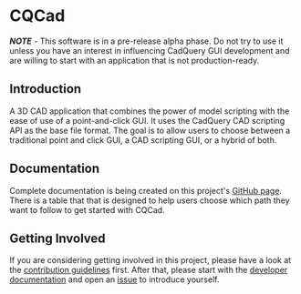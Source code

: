 # CQCad

***NOTE*** - This software is in a pre-release alpha phase. Do not try to use it unless you have an interest in influencing CadQuery GUI development and are willing to start with an application that is not production-ready.

## Introduction
A 3D CAD application that combines the power of model scripting with the ease of use of a point-and-click GUI. It uses the CadQuery CAD scripting API as the base file format. The goal is to allow users to choose between a traditional point and click GUI, a CAD scripting GUI, or a hybrid of both.

## Documentation
Complete documentation is being created on this project's [GitHub page](https://jmwright.github.io/cqcad/). There is a table that that is designed to help users choose which path they want to follow to get started with CQCad.

## Getting Involved
If you are considering getting involved in this project, please have a look at the [contribution guidelines](CONTRIBUTING.md) first. After that, please start with the [developer documentation](docs/developers/index.md) and open an [issue](https://github.com/jmwright/cqcad/issues) to introduce yourself.
